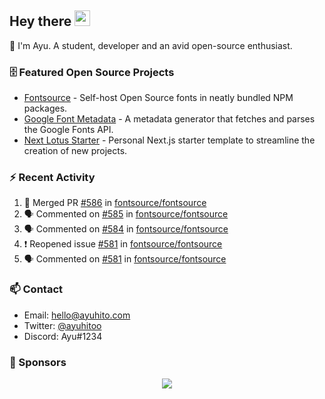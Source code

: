 ## Hey there <img src="https://media.giphy.com/media/hvRJCLFzcasrR4ia7z/giphy.gif" width="25" height="25">

📝 I'm Ayu. A student, developer and an avid open-source enthusiast.

### 🗄 Featured Open Source Projects

- [Fontsource](https://github.com/fontsource/fontsource) - Self-host Open Source fonts in neatly bundled NPM packages.
- [Google Font Metadata](https://github.com/fontsource/google-font-metadata) - A metadata generator that fetches and parses the Google Fonts API.
- [Next Lotus Starter](https://github.com/DecliningLotus/next-lotus-starter) - Personal Next.js starter template to streamline the creation of new projects.

### ⚡ Recent Activity

<!--START_SECTION:activity-->

1. 🎉 Merged PR [#586](https://github.com/fontsource/fontsource/pull/586) in [fontsource/fontsource](https://github.com/fontsource/fontsource)
2. 🗣 Commented on [#585](https://github.com/fontsource/fontsource/issues/585) in [fontsource/fontsource](https://github.com/fontsource/fontsource)
3. 🗣 Commented on [#584](https://github.com/fontsource/fontsource/issues/584) in [fontsource/fontsource](https://github.com/fontsource/fontsource)
4. ❗️ Reopened issue [#581](https://github.com/fontsource/fontsource/issues/581) in [fontsource/fontsource](https://github.com/fontsource/fontsource)
5. 🗣 Commented on [#581](https://github.com/fontsource/fontsource/issues/581) in [fontsource/fontsource](https://github.com/fontsource/fontsource)
<!--END_SECTION:activity-->

### 📫 Contact

- Email: hello@ayuhito.com
- Twitter: [@ayuhitoo](https://twitter.com/ayuhitoo)
- Discord: Ayu#1234


### :sparkling_heart: Sponsors

<p align="center">
  <a href="https://cdn.jsdelivr.net/gh/ayuhito/ayuhito/sponsors.svg">
    <img src='https://cdn.jsdelivr.net/gh/ayuhito/ayuhito/sponsors.svg'/>
  </a>
</p>